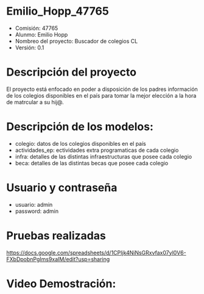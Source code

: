 # Emilio_Hopp_47765

- Comisión: 47765
- Alunmo: Emilio Hopp
- Nombreo del proyecto: Buscador de colegios CL 
- Versión: 0.1

# Descripción del proyecto

El proyecto está enfocado en poder a disposición de los padres información de los colegios disponibles en el país para tomar la mejor elección a la hora de matrcular a su hij@.

# Descripción de los modelos:
- colegio: datos de los colegios disponibles en el país
- actividades_ep: ectividades extra programaticas de cada colegio
- infra: detalles de las distintas infraestructuras que posee cada colegio
- beca: detalles de las distintas becas que posee cada colegio

# Usuario y contraseña
- usuario: admin 
- password: admin

# Pruebas realizadas
https://docs.google.com/spreadsheets/d/1CPIjk4NiNsGRxvfax07yl0V6-FXbDpobnPgIms9xaIM/edit?usp=sharing

# Video Demostración:

